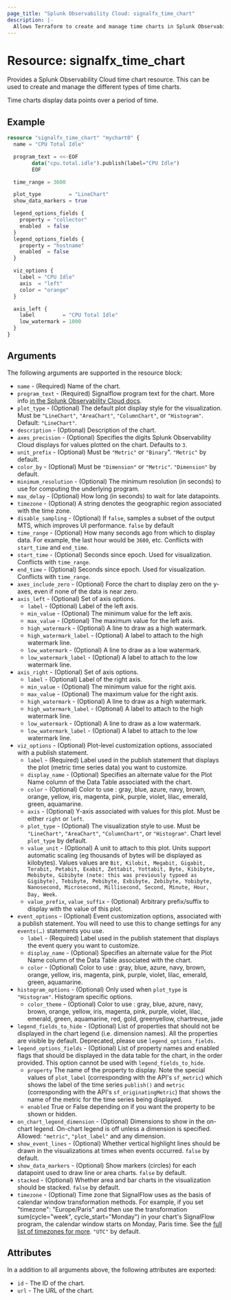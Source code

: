```yaml
---
page_title: "Splunk Observability Cloud: signalfx_time_chart"
description: |-
  Allows Terraform to create and manage time charts in Splunk Observability Cloud
---
```


# Resource: signalfx_time_chart

Provides a Splunk Observability Cloud time chart resource. This can be used to create and manage the different types of time charts.

Time charts display data points over a period of time.

## Example

```terraform
resource "signalfx_time_chart" "mychart0" {
  name = "CPU Total Idle"

  program_text = <<-EOF
        data("cpu.total.idle").publish(label="CPU Idle")
        EOF

  time_range = 3600

  plot_type         = "LineChart"
  show_data_markers = true

  legend_options_fields {
    property = "collector"
    enabled  = false
  }
  legend_options_fields {
    property = "hostname"
    enabled  = false
  }

  viz_options {
    label = "CPU Idle"
    axis  = "left"
    color = "orange"
  }

  axis_left {
    label         = "CPU Total Idle"
    low_watermark = 1000
  }
}
```

## Arguments

The following arguments are supported in the resource block:

* `name` - (Required) Name of the chart.
* `program_text` - (Required) Signalflow program text for the chart. More info [in the Splunk Observability Cloud docs](https://dev.splunk.com/observability/docs/signalflow/).
* `plot_type` - (Optional) The default plot display style for the visualization. Must be `"LineChart"`, `"AreaChart"`, `"ColumnChart"`, or `"Histogram"`. Default: `"LineChart"`.
* `description` - (Optional) Description of the chart.
* `axes_precision` - (Optional) Specifies the digits Splunk Observability Cloud displays for values plotted on the chart. Defaults to `3`.
* `unit_prefix` - (Optional) Must be `"Metric"` or `"Binary`". `"Metric"` by default.
* `color_by` - (Optional) Must be `"Dimension"` or `"Metric"`. `"Dimension"` by default.
* `minimum_resolution` - (Optional) The minimum resolution (in seconds) to use for computing the underlying program.
* `max_delay` - (Optional) How long (in seconds) to wait for late datapoints.
* `timezone` - (Optional) A string denotes the geographic region associated with the time zone.
* `disable_sampling` - (Optional) If `false`, samples a subset of the output MTS, which improves UI performance. `false` by default
* `time_range` - (Optional) How many seconds ago from which to display data. For example, the last hour would be `3600`, etc. Conflicts with `start_time` and `end_time`.
* `start_time` - (Optional) Seconds since epoch. Used for visualization. Conflicts with `time_range`.
* `end_time` - (Optional) Seconds since epoch. Used for visualization. Conflicts with `time_range`.
* `axes_include_zero` - (Optional) Force the chart to display zero on the y-axes, even if none of the data is near zero.
* `axis_left` - (Optional) Set of axis options.
  * `label` - (Optional) Label of the left axis.
  * `min_value` - (Optional) The minimum value for the left axis.
  * `max_value` - (Optional) The maximum value for the left axis.
  * `high_watermark` - (Optional) A line to draw as a high watermark.
  * `high_watermark_label` - (Optional) A label to attach to the high watermark line.
  * `low_watermark` - (Optional) A line to draw as a low watermark.
  * `low_watermark_label` - (Optional) A label to attach to the low watermark line.
* `axis_right` - (Optional) Set of axis options.
  * `label` - (Optional) Label of the right axis.
  * `min_value` - (Optional) The minimum value for the right axis.
  * `max_value` - (Optional) The maximum value for the right axis.
  * `high_watermark` - (Optional) A line to draw as a high watermark.
  * `high_watermark_label` - (Optional) A label to attach to the high watermark line.
  * `low_watermark` - (Optional) A line to draw as a low watermark.
  * `low_watermark_label` - (Optional) A label to attach to the low watermark line.
* `viz_options` - (Optional) Plot-level customization options, associated with a publish statement.
  * `label` - (Required) Label used in the publish statement that displays the plot (metric time series data) you want to customize.
  * `display_name` - (Optional) Specifies an alternate value for the Plot Name column of the Data Table associated with the chart.
  * `color` - (Optional) Color to use : gray, blue, azure, navy, brown, orange, yellow, iris, magenta, pink, purple, violet, lilac, emerald, green, aquamarine.
  * `axis` - (Optional) Y-axis associated with values for this plot. Must be either `right` or `left`.
  * `plot_type` - (Optional) The visualization style to use. Must be `"LineChart"`, `"AreaChart"`, `"ColumnChart"`, or `"Histogram"`. Chart level `plot_type` by default.
  * `value_unit` - (Optional) A unit to attach to this plot. Units support automatic scaling (eg thousands of bytes will be displayed as kilobytes). Values values are `Bit, Kilobit, Megabit, Gigabit, Terabit, Petabit, Exabit, Zettabit, Yottabit, Byte, Kibibyte, Mebibyte, Gibibyte (note: this was previously typoed as Gigibyte), Tebibyte, Pebibyte, Exbibyte, Zebibyte, Yobibyte, Nanosecond, Microsecond, Millisecond, Second, Minute, Hour, Day, Week`.
  * `value_prefix`, `value_suffix` - (Optional) Arbitrary prefix/suffix to display with the value of this plot.
* `event_options` - (Optional) Event customization options, associated with a publish statement. You will need to use this to change settings for any `events(…)` statements you use.
  * `label` - (Required) Label used in the publish statement that displays the event query you want to customize.
  * `display_name` - (Optional) Specifies an alternate value for the Plot Name column of the Data Table associated with the chart.
  * `color` - (Optional) Color to use : gray, blue, azure, navy, brown, orange, yellow, iris, magenta, pink, purple, violet, lilac, emerald, green, aquamarine.
* `histogram_options` - (Optional) Only used when `plot_type` is `"Histogram"`. Histogram specific options.
  * `color_theme` - (Optional) Color to use : gray, blue, azure, navy, brown, orange, yellow, iris, magenta, pink, purple, violet, lilac, emerald, green, aquamarine, red, gold, greenyellow, chartreuse, jade
* `legend_fields_to_hide` - (Optional) List of properties that should not be displayed in the chart legend (i.e. dimension names). All the properties are visible by default. Deprecated, please use `legend_options_fields`.
* `legend_options_fields` - (Optional) List of property names and enabled flags that should be displayed in the data table for the chart, in the order provided. This option cannot be used with `legend_fields_to_hide`.
  * `property` The name of the property to display. Note the special values of `plot_label` (corresponding with the API's `sf_metric`) which shows the label of the time series `publish()` and `metric` (corresponding with the API's `sf_originatingMetric`) that shows the name of the metric for the time series being displayed.
  * `enabled` True or False depending on if you want the property to be shown or hidden.
* `on_chart_legend_dimension` - (Optional) Dimensions to show in the on-chart legend. On-chart legend is off unless a dimension is specified. Allowed: `"metric"`, `"plot_label"` and any dimension.
* `show_event_lines` - (Optional) Whether vertical highlight lines should be drawn in the visualizations at times when events occurred. `false` by default.
* `show_data_markers` - (Optional) Show markers (circles) for each datapoint used to draw line or area charts. `false` by default.
* `stacked` - (Optional) Whether area and bar charts in the visualization should be stacked. `false` by default.
* `timezone` - (Optional) Time zone that SignalFlow uses as the basis of calendar window transformation methods. For example, if you set "timezone": "Europe/Paris" and then use the transformation sum(cycle="week", cycle_start="Monday") in your chart's SignalFlow program, the calendar window starts on Monday, Paris time. See the [full list of timezones for more](https://dev.splunk.com/observability/docs/signalflow/). `"UTC"` by default.

## Attributes

In a addition to all arguments above, the following attributes are exported:

* `id` - The ID of the chart.
* `url` - The URL of the chart.
